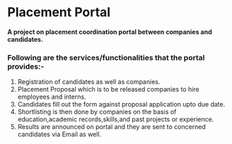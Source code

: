 # Placement Portal
__A project on placement coordination portal between companies and candidates.__


### Following are the services/functionalities that the portal provides:-
1. Registration of candidates as well as companies.
2. Placement Proposal which is to be released companies to hire employees and interns.
3. Candidates fill out the form against proposal application upto due date.
4. Shortlisting is then done by companies on the basis of education,academic records,skills,and past projects or experience.
5. Results are announced on portal and they are sent to concerned candidates via Email as well.



